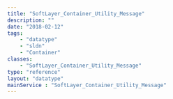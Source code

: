 ```yaml
---
title: "SoftLayer_Container_Utility_Message"
description: ""
date: "2018-02-12"
tags:
    - "datatype"
    - "sldn"
    - "Container"
classes:
    - "SoftLayer_Container_Utility_Message"
type: "reference"
layout: "datatype"
mainService : "SoftLayer_Container_Utility_Message"
---
```

